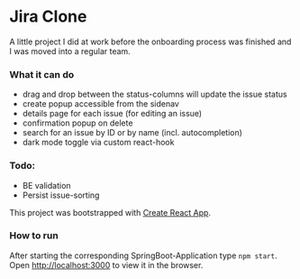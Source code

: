 # Jira Clone

A little project I did at work before the onboarding process was finished and I was moved into a regular team.

### What it can do
- drag and drop between the status-columns will update the issue status
- create popup accessible from the sidenav
- details page for each issue (for editing an issue)
- confirmation popup on delete
- search for an issue by ID or by name (incl. autocompletion)
- dark mode toggle via custom react-hook

### Todo:
- BE validation
- Persist issue-sorting

This project was bootstrapped with [Create React App](https://github.com/facebook/create-react-app).

### How to run

After starting the corresponding SpringBoot-Application type `npm start`. Open [http://localhost:3000](http://localhost:3000) 
to view it in the browser.
